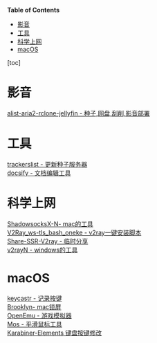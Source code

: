 <!-- START doctoc generated TOC please keep comment here to allow auto update -->
<!-- DON'T EDIT THIS SECTION, INSTEAD RE-RUN doctoc TO UPDATE -->
**Table of Contents**

- [影音](#%E5%BD%B1%E9%9F%B3)
- [工具](#%E5%B7%A5%E5%85%B7)
- [科学上网](#%E7%A7%91%E5%AD%A6%E4%B8%8A%E7%BD%91)
- [macOS](#macos)

<!-- END doctoc generated TOC please keep comment here to allow auto update -->

[toc]

# 影音

[alist-aria2-rclone-jellyfin - 种子,网盘,刮削,影音部署](/alist-aria2-rclone-jellyfin/)

# 工具

[trackerslist - 更新种子服务器](https://github.com/ngosang/trackerslist)  
[docsify - 文档编辑工具](https://github.com/docsifyjs/docsify)

# 科学上网
[ShadowsocksX-N- mac的工具](https://github.com/shadowsocks/ShadowsocksX-NG)   
[V2Ray_ws-tls_bash_oneke - v2ray一键安装脚本](https://github.com/wulabing/V2Ray_ws-tls_bash_onekey)    
[Share-SSR-V2ray - 临时分享](https://github.com/selierlin/Share-SSR-V2ray)  
[v2rayN - windows的工具](https://github.com/2dust/v2rayN)  


# macOS
[keycastr - 记录按键](https://github.com/keycastr/keycastr)  
[Brooklyn- mac锁屏](https://github.com/pedrommcarrasco/Brooklyn)  
[OpenEmu - 游戏模拟器](https://github.com/OpenEmu/OpenEmu)  
[Mos - 平滑鼠标工具](https://github.com/Caldis/Mos)  
[Karabiner-Elements  键盘按键修改](https://github.com/pqrs-org/Karabiner-Elements)  



